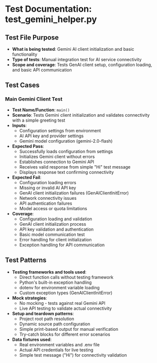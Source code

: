 # Test Documentation: test_gemini_helper.py

## Test File Purpose
- **What is being tested**: Gemini AI client initialization and basic functionality
- **Type of tests**: Manual integration test for AI service connectivity
- **Scope and coverage**: Tests GenAI client setup, configuration loading, and basic API communication

## Test Cases

### Main Gemini Client Test
- **Test Name/Function**: `main()`
- **Scenario**: Tests Gemini client initialization and validates connectivity with a simple greeting test
- **Inputs**: 
  - Configuration settings from environment
  - AI API key and provider settings
  - Gemini model configuration (gemini-2.0-flash)
- **Expected Pass**: 
  - Successfully loads configuration from settings
  - Initializes Gemini client without errors
  - Establishes connection to Gemini API
  - Receives valid response from simple "Hi" test message
  - Displays response text confirming connectivity
- **Expected Fail**: 
  - Configuration loading errors
  - Missing or invalid AI API key
  - GenAI client initialization failures (GenAIClientInitError)
  - Network connectivity issues
  - API authentication failures
  - Model access or quota limitations
- **Coverage**: 
  - Configuration loading and validation
  - GenAI client initialization process
  - API key validation and authentication
  - Basic model communication test
  - Error handling for client initialization
  - Exception handling for API communication

## Test Patterns
- **Testing frameworks and tools used**: 
  - Direct function calls without testing framework
  - Python's built-in exception handling
  - dotenv for environment variable loading
  - Custom exception types (GenAIClientInitError)
- **Mock strategies**: 
  - No mocking - tests against real Gemini API
  - Live API testing to validate actual connectivity
- **Setup and teardown patterns**: 
  - Project root path resolution
  - Dynamic source path configuration
  - Simple print-based output for manual verification
  - Try-catch blocks for different error scenarios
- **Data fixtures used**: 
  - Real environment variables and .env file
  - Actual API credentials for live testing
  - Simple test message ("Hi") for connectivity validation